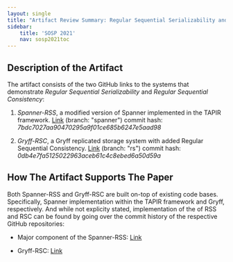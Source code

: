 ```yaml
---
layout: single
title: "Artifact Review Summary: Regular Sequential Serializability and Regular Sequential Consistency"
sidebar:
    title: 'SOSP 2021'
    nav: sosp2021toc
---
```


## Description of the Artifact

The artifact consists of the two GitHub links to the systems that demonstrate *Regular Sequential Serializability* and *Regular Sequential Consistency*:

1. *Spanner-RSS*, a modified version of Spanner implemented in the TAPIR framework.
[Link](https://github.com/jmhelt/tapir/tree/spanner) (branch: "spanner")
commit hash: *7bdc7027aa90470295a9f01ce685b6247e5aad98*

2. *Gryff-RSC*, a Gryff replicated storage system with added Regular Sequential Consistency.
[Link](https://github.com/princeton-sns/gryff-rs/tree/rs) (branch: "rs")
commit hash: *0db4e7fa5125022963aceb61c4c8ebed6a50d59a*

## How The Artifact Supports The Paper

Both Spanner-RSS and Gryff-RSC are built on-top of existing code bases. Specifically, Spanner implementation within the TAPIR framework and Gryff, respectively. And while not explicity stated, implementation of the of RSS and RSC can be found by going over the commit history of the respective GitHub repositories:

- Major component of the Spanner-RSS: [Link](https://github.com/jmhelt/tapir/blob/spanner/src/store/strongstore/transactionstore.cc)

- Gryff-RSC: [Link](https://github.com/princeton-sns/gryff/commit/540f110dccddfe9f2d268a36ca674b286d6a3f27)
